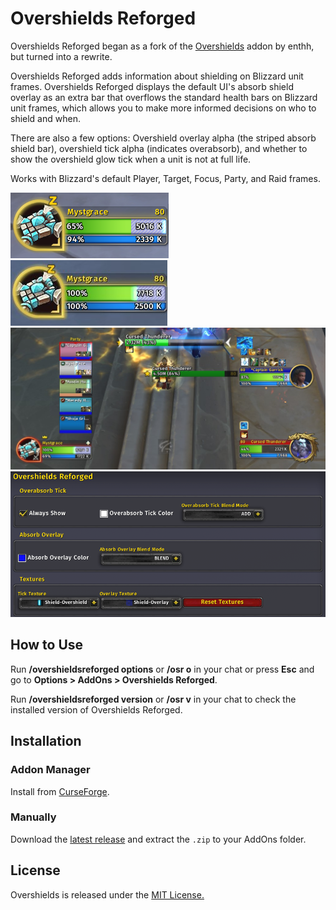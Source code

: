 # Overshields Reforged

Overshields Reforged began as a fork of the [Overshields](https://github.com/enthh/overshields) addon by enthh, but turned into a rewrite.

Overshields Reforged adds information about shielding on Blizzard unit frames. Overshields Reforged displays the default UI's absorb shield overlay as an extra bar that overflows the standard health bars on Blizzard unit frames, which allows you to make more informed decisions on who to shield and when.

There are also a few options: Overshield overlay alpha (the striped absorb shield bar), overshield tick alpha (indicates overabsorb), and whether to show the overshield glow tick when a unit is not at full life.

Works with Blizzard's default Player, Target, Focus, Party, and Raid frames.

![Overshields Reforged on individual units (not at full life)](./target_1.jpg)
![Overshields Reforged on individual units (at full life)](./target_2.jpg)
![Overshields Reforged in party and raid](./group_1.jpg)
![Overshields Reforged settings in the addon options panel](./options.jpg)

## How to Use

Run **/overshieldsreforged options** or **/osr o** in your chat or press **Esc** and go to **Options > AddOns > Overshields Reforged**.

Run **/overshieldsreforged version** or **/osr v** in your chat to check the installed version of Overshields Reforged.

## Installation

### Addon Manager

Install from [CurseForge](https://www.curseforge.com/wow/addons/overshields-reforged).

### Manually

Download the [latest release](https://github.com/creed-us/Overshields_Reforged/releases/latest) and extract the `.zip` to your AddOns folder.

## License

Overshields is released under the [MIT License.](https://github.com/creed-us/Overshields_Reforged/blob/main/LICENSE)
